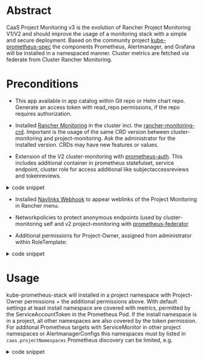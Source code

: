 # Abstract

CaaS Project Monitoring v3 is the evolution of Rancher Project Monitoring V1/V2 and should improve the usage of a monitoring stack with a simple and secure deployment. Based on the community project [kube-prometheus-spec](https://github.com/prometheus-community/helm-charts/tree/main/charts/kube-prometheus-stack) the components Prometheus, Alertmanager, and
Grafana will be installed in a namespaced manner. Cluster metrics are fetched via federate from Cluster Rancher Monitoring.

# Preconditions

* This app available in app catalog within Git repo or Helm chart repo. Generate an access token with read\_repo permissions, if the repo requires authorization.

* Installed [Rancher Monitoring](https://github.com/rancher/charts/tree/release-v2.7/charts/rancher-monitoring) in the cluster incl. the [rancher-monitoring-crd](https://github.com/rancher/charts/tree/release-v2.7/charts/rancher-monitoring-crd). Important is the usage of the same CRD version between cluster-monitoring and project-monitoring.
Ask the administrator for the installed version. CRDs may have new features or values.

* Extension of the V2 cluster-monitoring with [prometheus-auth](https://github.com/caas-team/prometheus-auth/tree/fix/boundtoken). This includes additional container in prometheus statefulset, service endpoint, cluster role for access additional like subjectaccessreviews and tokenreviews.

<details>
<summary>code snippet</summary>

### prometheus

```yaml
  prometheus:
    additionalRulesForClusterRole:
    - apiGroups:
      - ""
      resources:
      - namespaces
      - nodes
      - nodes/metrics
      - services
      - endpoints
      - pods
      - secrets
      verbs:
      - get
      - list
      - watch
    - apiGroups:
      - networking.k8s.io
      resources:
      - ingresses
      verbs:
      - get
      - list
      - watch
    - nonResourceURLs:
      - /metrics
      - /metrics/cadvisor
      verbs:
      - get
    - apiGroups:
      - authentication.k8s.io
      resources:
      - tokenreviews
      verbs:
      - get
      - list
      - create
      - update
      - delete
      - watch
    - apiGroups:
      - authorization.k8s.io
      resources:
      - subjectaccessreviews
      verbs:
      - get
      - list
      - create
      - update
      - delete
      - watch
  prometheusSpec:
    containers: |
    - args:
      - --proxy-url=http://127.0.0.1:9090
      - --listen-address=$(POD_IP):9091
      - --filter-reader-labels=prometheus
      - --filter-reader-labels=prometheus_replica
      - --log.debug=true
      command:
      - prometheus-auth
      env:
      - name: POD_IP
        valueFrom:
          fieldRef:
            fieldPath: status.podIP
      image: mtr.devops.telekom.de/caas/prometheus-auth:0.4.1
      name: prometheus-agent
      ports:
      - containerPort: 9091
        name: http-auth
        protocol: TCP
      resources:
        limits:
          cpu: 500m
          memory: 500Mi
        requests:
          cpu: 100m
          memory: 500Mi
    service:
      additionalPorts:
      - name: http-auth
        port: 9091
        protocol: TCP
        targetPort: http-auth
```
</details>

* Installed [Navlinks Webhook](https://github.com/eumel8/navlinkswebhook) to appear weblinks of the Project Monitoring in Rancher menu.

* Networkpolicies to protect anonymous endpoints (used by cluster-monitoring self and v2 project-monitoring with [prometheus-federator](https://github.com/rancher/prometheus-federator)

* Additional permissions for Project-Owner, assigned from administrator within RoleTemplate:

<details>
<summary>code snippet</summary>

### rancher

```yaml
apiVersion: management.cattle.io/v3
builtin: false
context: project
displayName: CaaS-Project-Monitoring-Admin
external: false
hidden: false
kind: RoleTemplate
metadata:
  annotations:
    cleanup.cattle.io/rtUpgradeCluster: 'true'
  name: caas-project-monitoring-admin
roleTemplateNames:
  - project-owner
rules:
  - apiGroups:
      - monitoring.coreos.com
      - monitoring.coreos.com
    resources:
      - alertmanagers
      - prometheuses
    verbs:
      - create
      - delete
      - get
      - list
      - patch
      - update
      - view
      - watch
```

</details>

# Usage

kube-prometheus-stack will installed in a project namespace with Project-Owner permissions + the additional permissions above.
With default settings at least install namespace are covered with metrics, permitted by the ServiceAccountToken in the Prometheus Pod. If the install namespace is in a project, all other namespaces are also covered by the token permission.
For additonal Prometheus targets with ServiceMonitor in other project namespaces or AlertmanagerConfigs this namespaces must by listed in `caas.projectNamespaces` Prometheus discovery can be limited, e.g.

<details>
<summary>code snippet</summary>

### helm values

```yaml
   ruleNamespaceSelector:
      matchLabels:
        field.cattle.io/projectId: p-q8bp8
    serviceMonitorNamespaceSelector:
      matchLabels:
        field.cattle.io/projectId: p-q8bp8
    podMonitorNamespaceSelector:
      matchLabels:
        field.cattle.io/projectId: p-q8bp8
    probeNamespaceSelector:
      matchLabels:
        field.cattle.io/projectId: p-q8bp8
```

</details>
